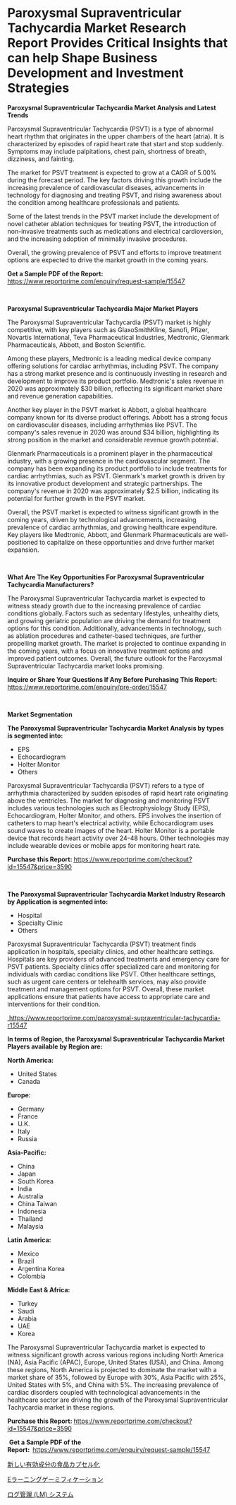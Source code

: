 <p><h1>Paroxysmal Supraventricular Tachycardia Market Research Report Provides Critical Insights that can help Shape Business Development and Investment Strategies</h1></p><p><strong>Paroxysmal Supraventricular Tachycardia Market Analysis and Latest Trends</strong></p>
<p><p>Paroxysmal Supraventricular Tachycardia (PSVT) is a type of abnormal heart rhythm that originates in the upper chambers of the heart (atria). It is characterized by episodes of rapid heart rate that start and stop suddenly. Symptoms may include palpitations, chest pain, shortness of breath, dizziness, and fainting.</p><p>The market for PSVT treatment is expected to grow at a CAGR of 5.00% during the forecast period. The key factors driving this growth include the increasing prevalence of cardiovascular diseases, advancements in technology for diagnosing and treating PSVT, and rising awareness about the condition among healthcare professionals and patients.</p><p>Some of the latest trends in the PSVT market include the development of novel catheter ablation techniques for treating PSVT, the introduction of non-invasive treatments such as medications and electrical cardioversion, and the increasing adoption of minimally invasive procedures.</p><p>Overall, the growing prevalence of PSVT and efforts to improve treatment options are expected to drive the market growth in the coming years.</p></p>
<p><strong>Get a Sample PDF of the Report:&nbsp;</strong> <a href="https://www.reportprime.com/enquiry/request-sample/15547">https://www.reportprime.com/enquiry/request-sample/15547</a></p>
<p>&nbsp;</p>
<p><strong>Paroxysmal Supraventricular Tachycardia Major Market Players</strong></p>
<p><p>The Paroxysmal Supraventricular Tachycardia (PSVT) market is highly competitive, with key players such as GlaxoSmithKline, Sanofi, Pfizer, Novartis International, Teva Pharmaceutical Industries, Medtronic, Glenmark Pharmaceuticals, Abbott, and Boston Scientific. </p><p>Among these players, Medtronic is a leading medical device company offering solutions for cardiac arrhythmias, including PSVT. The company has a strong market presence and is continuously investing in research and development to improve its product portfolio. Medtronic's sales revenue in 2020 was approximately $30 billion, reflecting its significant market share and revenue generation capabilities.</p><p>Another key player in the PSVT market is Abbott, a global healthcare company known for its diverse product offerings. Abbott has a strong focus on cardiovascular diseases, including arrhythmias like PSVT. The company's sales revenue in 2020 was around $34 billion, highlighting its strong position in the market and considerable revenue growth potential.</p><p>Glenmark Pharmaceuticals is a prominent player in the pharmaceutical industry, with a growing presence in the cardiovascular segment. The company has been expanding its product portfolio to include treatments for cardiac arrhythmias, such as PSVT. Glenmark's market growth is driven by its innovative product development and strategic partnerships. The company's revenue in 2020 was approximately $2.5 billion, indicating its potential for further growth in the PSVT market.</p><p>Overall, the PSVT market is expected to witness significant growth in the coming years, driven by technological advancements, increasing prevalence of cardiac arrhythmias, and growing healthcare expenditure. Key players like Medtronic, Abbott, and Glenmark Pharmaceuticals are well-positioned to capitalize on these opportunities and drive further market expansion.</p></p>
<p>&nbsp;</p>
<p><strong>What Are The Key Opportunities For Paroxysmal Supraventricular Tachycardia Manufacturers?</strong></p>
<p><p>The Paroxysmal Supraventricular Tachycardia market is expected to witness steady growth due to the increasing prevalence of cardiac conditions globally. Factors such as sedentary lifestyles, unhealthy diets, and growing geriatric population are driving the demand for treatment options for this condition. Additionally, advancements in technology, such as ablation procedures and catheter-based techniques, are further propelling market growth. The market is projected to continue expanding in the coming years, with a focus on innovative treatment options and improved patient outcomes. Overall, the future outlook for the Paroxysmal Supraventricular Tachycardia market looks promising.</p></p>
<p><strong>Inquire or Share Your Questions If Any Before Purchasing This Report:</strong> <a href="https://www.reportprime.com/enquiry/pre-order/15547">https://www.reportprime.com/enquiry/pre-order/15547</a></p>
<p>&nbsp;</p>
<p><strong>Market Segmentation</strong></p>
<p><strong>The Paroxysmal Supraventricular Tachycardia Market Analysis by types is segmented into:</strong></p>
<p><ul><li>EPS</li><li>Echocardiogram</li><li>Holter Monitor</li><li>Others</li></ul></p>
<p><p>Paroxysmal Supraventricular Tachycardia (PSVT) refers to a type of arrhythmia characterized by sudden episodes of rapid heart rate originating above the ventricles. The market for diagnosing and monitoring PSVT includes various technologies such as Electrophysiology Study (EPS), Echocardiogram, Holter Monitor, and others. EPS involves the insertion of catheters to map heart's electrical activity, while Echocardiogram uses sound waves to create images of the heart. Holter Monitor is a portable device that records heart activity over 24-48 hours. Other technologies may include wearable devices or mobile apps for monitoring heart rate.</p></p>
<p><strong>Purchase this Report:&nbsp;</strong><a href="https://www.reportprime.com/checkout?id=15547&price=3590">https://www.reportprime.com/checkout?id=15547&price=3590</a></p>
<p>&nbsp;</p>
<p><strong>The Paroxysmal Supraventricular Tachycardia Market Industry Research by Application is segmented into:</strong></p>
<p><ul><li>Hospital</li><li>Specialty Clinic</li><li>Others</li></ul></p>
<p><p>Paroxysmal Supraventricular Tachycardia (PSVT) treatment finds application in hospitals, specialty clinics, and other healthcare settings. Hospitals are key providers of advanced treatments and emergency care for PSVT patients. Specialty clinics offer specialized care and monitoring for individuals with cardiac conditions like PSVT. Other healthcare settings, such as urgent care centers or telehealth services, may also provide treatment and management options for PSVT. Overall, these market applications ensure that patients have access to appropriate care and interventions for their condition.</p></p>
<p><a href="https://www.reportprime.com/paroxysmal-supraventricular-tachycardia-r15547">&nbsp;https://www.reportprime.com/paroxysmal-supraventricular-tachycardia-r15547</a></p>
<p><strong>In terms of Region, the Paroxysmal Supraventricular Tachycardia Market Players available by Region are:</strong></p>
<p>
    <p> <strong> North America: </strong>
        <ul>
            <li>United States</li>
            <li>Canada</li>
        </ul>
        </p> 
    <p> <strong> Europe: </strong>
        <ul>
            <li>Germany</li>
            <li>France</li>
            <li>U.K.</li>
            <li>Italy</li>
            <li>Russia</li>
        </ul>
        </p> 
    <p> <strong> Asia-Pacific: </strong>
        <ul>
            <li>China</li>
            <li>Japan</li>
            <li>South Korea</li>
            <li>India</li>
            <li>Australia</li>
            <li>China Taiwan</li>
            <li>Indonesia</li>
            <li>Thailand</li>
            <li>Malaysia</li>
        </ul>
        </p> 
    <p> <strong> Latin America: </strong>
        <ul>
            <li>Mexico</li>
            <li>Brazil</li>
            <li>Argentina Korea</li>
            <li>Colombia</li>
        </ul>
        </p> 
    <p> <strong> Middle East & Africa: </strong>
        <ul>
            <li>Turkey</li>
            <li>Saudi</li>
            <li>Arabia</li>
            <li>UAE</li>
            <li>Korea</li>
        </ul>
    </p>
    </p>
<p><p>The Paroxysmal Supraventricular Tachycardia market is expected to witness significant growth across various regions including North America (NA), Asia Pacific (APAC), Europe, United States (USA), and China. Among these regions, North America is projected to dominate the market with a market share of 35%, followed by Europe with 30%, Asia Pacific with 25%, United States with 5%, and China with 5%. The increasing prevalence of cardiac disorders coupled with technological advancements in the healthcare sector are driving the growth of the Paroxysmal Supraventricular Tachycardia market in these regions.</p></p>
<p><strong>Purchase this Report: </strong><a href="https://www.reportprime.com/checkout?id=15547&price=3590">https://www.reportprime.com/checkout?id=15547&price=3590</a></p>
<p>&nbsp;<strong>Get a Sample PDF of the Report:&nbsp;&nbsp;</strong><a href="https://www.reportprime.com/enquiry/request-sample/15547">https://www.reportprime.com/enquiry/request-sample/15547</a></p>
<p><strong></strong></p>
<p><p><a href="https://github.com/mm14022023/Market-Research-Report-List-1/blob/main/983404081805.md">新しい有効成分の食品カプセル化</a></p><p><a href="https://github.com/RudySimonis2023/Market-Research-Report-List-1/blob/main/939321681806.md">Eラーニングゲーミフィケーション</a></p><p><a href="https://github.com/NikitaBruen/Market-Research-Report-List-1/blob/main/665051481807.md">ログ管理 (LM) システム</a></p></p>